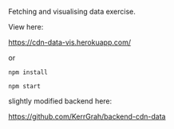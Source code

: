 Fetching and visualising data exercise.

View here:

https://cdn-data-vis.herokuapp.com/

or

`npm install`

`npm start`


slightly modified backend here:

https://github.com/KerrGrah/backend-cdn-data
